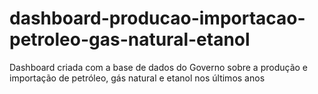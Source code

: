 # dashboard-producao-importacao-petroleo-gas-natural-etanol
Dashboard criada com a base de dados do Governo sobre a produção e importação de petróleo, gás natural e etanol nos últimos anos
